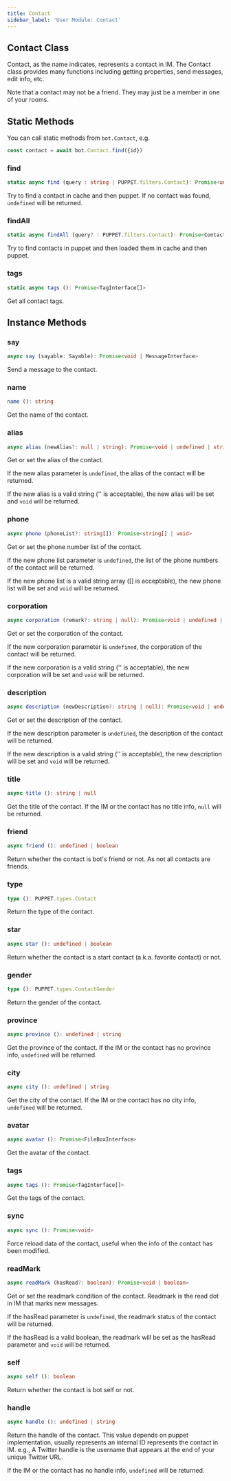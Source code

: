 ```yaml
---
title: Contact
sidebar_label: 'User Module: Contact'
---
```


## Contact Class

Contact, as the name indicates, represents a contact in IM. The Contact class provides many functions including getting properties, send messages, edit info, etc.

Note that a contact may not be a friend. They may just be a member in one of your rooms.

## Static Methods

You can call static methods from ```bot.Contact```, e.g.

```ts
const contact = await bot.Contact.find({id})
```

### find

```ts
static async find (query : string | PUPPET.filters.Contact): Promise<undefined | ContactInterface> 
```

Try to find a contact in cache and then puppet. If no contact was found, ```undefined``` will be returned.

### findAll

```ts
static async findAll (query? : PUPPET.filters.Contact): Promise<ContactInterface[]>
```

Try to find contacts in puppet and then loaded them in cache and then puppet.

### tags

```ts
static async tags (): Promise<TagInterface[]>
```

Get all contact tags.

## Instance Methods

### say

```ts
async say (sayable: Sayable): Promise<void | MessageInterface>
```

Send a message to the contact.

### name

```ts
name (): string
```

Get the name of the contact.

### alias

```ts
async alias (newAlias?: null | string): Promise<void | undefined | string>
```

Get or set the alias of the contact.

If the new alias parameter is ```undefined```, the alias of the contact will be returned.

If the new alias is a valid string ('' is acceptable), the new alias will be set and ```void``` will be returned.

### phone

```ts
async phone (phoneList?: string[]): Promise<string[] | void> 
```

Get or set the phone number list of the contact.

If the new phone list parameter is ```undefined```, the list of the phone numbers of the contact will be returned.

If the new phone list is a valid string array ([] is acceptable), the new phone list will be set and ```void``` will be returned.

### corporation

```ts
async corporation (remark?: string | null): Promise<void | undefined | string>
```

Get or set the corporation of the contact.

If the new corporation parameter is ```undefined```, the corporation of the contact will be returned.

If the new corporation is a valid string ('' is acceptable), the new corporation will be set and ```void``` will be returned.

### description

```ts
async description (newDescription?: string | null): Promise<void | undefined | string>
```

Get or set the description of the contact.

If the new description parameter is ```undefined```, the description of the contact will be returned.

If the new description is a valid string ('' is acceptable), the new description will be set and ```void``` will be returned.

### title

```ts
async title (): string | null
```

Get the title of the contact. If the IM or the contact has no title info, ```null``` will be returned.

### friend

```ts
async friend (): undefined | boolean
```

Return whether the contact is bot's friend or not. As not all contacts are friends.

### type

```ts
type (): PUPPET.types.Contact
```

Return the type of the contact.

### star

```ts
async star (): undefined | boolean
```

Return whether the contact is a start contact (a.k.a. favorite contact) or not.

### gender

```ts
type (): PUPPET.types.ContactGender
```

Return the gender of the contact.

### province

```ts
async province (): undefined | string
```

Get the province of the contact. If the IM or the contact has no province info, ```undefined``` will be returned.

### city

```ts
async city (): undefined | string
```

Get the city of the contact. If the IM or the contact has no city info, ```undefined``` will be returned.

### avatar

```ts
async avatar (): Promise<FileBoxInterface>
```

Get the avatar of the contact.

### tags

```ts
async tags (): Promise<TagInterface[]>
```

Get the tags of the contact.

### sync

```ts
async sync (): Promise<void>
```

Force reload data of the contact, useful when the info of the contact has been modified.

### readMark

```ts
async readMark (hasRead?: boolean): Promise<void | boolean>
```

Get or set the readmark condition of the contact. Readmark is the read dot in IM that marks new messages.

If the hasRead parameter is ```undefined```, the readmark status of the contact will be returned.

If the hasRead is a valid boolean, the readmark will be set as the hasRead parameter and ```void``` will be returned.

### self

```ts
async self (): boolean
```

Return whether the contact is bot self or not.

### handle

```ts
async handle (): undefined | string
```

Return the handle of the contact. This value depends on puppet implementation, usually represents an internal ID represents the contact in IM. e.g., A Twitter handle is the username that appears at the end of your unique Twitter URL.

If the IM or the contact has no handle info, ```undefined``` will be returned.
